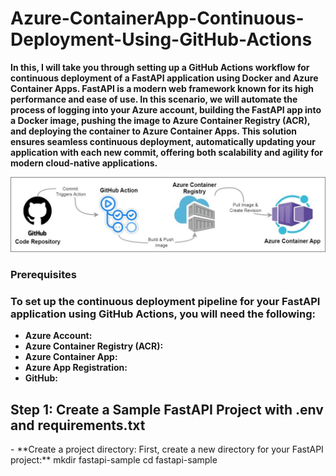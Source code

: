 # Azure-ContainerApp-Continuous-Deployment-Using-GitHub-Actions

**In this, I will take you through setting up a GitHub Actions workflow for continuous deployment of a FastAPI application using Docker and Azure Container Apps. FastAPI is a modern web framework known for its high performance and ease of use. In this scenario, we will automate the process of logging into your Azure account, building the FastAPI app into a Docker image, pushing the image to Azure Container Registry (ACR), and deploying the container to Azure Container Apps. This solution ensures seamless continuous deployment, automatically updating your application with each new commit, offering both scalability and agility for modern cloud-native applications.**

![](/Images/GitHubActions.jpg)

<h3>Prerequisites</h3>
<h3>To set up the continuous deployment pipeline for your FastAPI application using GitHub Actions, you will need the following:</h3>

- **Azure Account:** 
- **Azure Container Registry (ACR):** 
- **Azure Container App:** 
- **Azure App Registration:** 
- **GitHub:**

<h2>Step 1: Create a Sample FastAPI Project with .env and requirements.txt</h2>
- **Create a project directory: First, create a new directory for your FastAPI project:**
      mkdir fastapi-sample
      cd fastapi-sample

